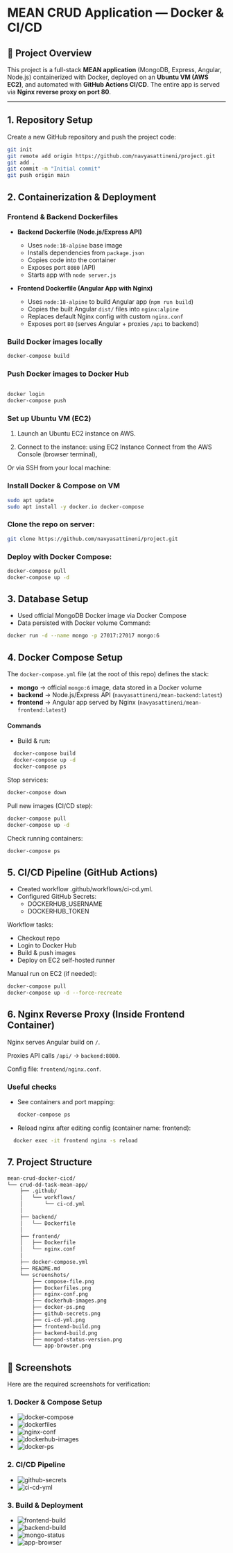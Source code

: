 # MEAN CRUD Application — Docker & CI/CD

## 📖 Project Overview

This project is a full-stack **MEAN application** (MongoDB, Express, Angular, Node.js) containerized with Docker, deployed on an **Ubuntu VM (AWS EC2)**, and automated with **GitHub Actions CI/CD**. The entire app is served via **Nginx reverse proxy on port 80**.

---

## 1. Repository Setup

Create a new GitHub repository and push the project code:

```bash
git init
git remote add origin https://github.com/navyasattineni/project.git
git add .
git commit -m "Initial commit"
git push origin main
```

## 2. Containerization & Deployment  

### Frontend & Backend Dockerfiles  

- **Backend Dockerfile (Node.js/Express API)**  
  - Uses `node:18-alpine` base image  
  - Installs dependencies from `package.json`  
  - Copies code into the container  
  - Exposes port `8080` (API)  
  - Starts app with `node server.js`  

- **Frontend Dockerfile (Angular App with Nginx)**  
  - Uses `node:18-alpine` to build Angular app (`npm run build`)  
  - Copies the built Angular `dist/` files into `nginx:alpine`  
  - Replaces default Nginx config with custom `nginx.conf`  
  - Exposes port `80` (serves Angular + proxies `/api` to backend)  

### Build Docker images locally  
```bash
docker-compose build
```

### Push Docker images to Docker Hub
```bash

docker login
docker-compose push
```
### Set up Ubuntu VM (EC2)

1. Launch an Ubuntu EC2 instance on AWS.

2. Connect to the instance:
using EC2 Instance Connect from the AWS Console (browser terminal),

Or via SSH from your local machine:

### Install Docker & Compose on VM
```bash
sudo apt update
sudo apt install -y docker.io docker-compose
```
### Clone the repo on server:
```bash
git clone https://github.com/navyasattineni/project.git
```
### Deploy with Docker Compose:
```bash
docker-compose pull
docker-compose up -d
```

## 3. Database Setup
- Used official MongoDB Docker image via Docker Compose
- Data persisted with Docker volume
Command:
```bash
docker run -d --name mongo -p 27017:27017 mongo:6
```
## 4. Docker Compose Setup
The `docker-compose.yml` file (at the root of this repo) defines the stack:

- **mongo** → official `mongo:6` image, data stored in a Docker volume  
- **backend** → Node.js/Express API (`navyasattineni/mean-backend:latest`)  
- **frontend** → Angular app served by Nginx (`navyasattineni/mean-frontend:latest`)  

#### Commands
- Build & run:
```bash
  docker-compose build
  docker-compose up -d
  docker-compose ps
```
Stop services:
```bash
docker-compose down
```
Pull new images (CI/CD step):
```bash
docker-compose pull
docker-compose up -d
```
Check running containers:
```bash
docker-compose ps
```

## 5. CI/CD Pipeline (GitHub Actions)

- Created workflow .github/workflows/ci-cd.yml.
- Configured GitHub Secrets:
	- DOCKERHUB_USERNAME
	- DOCKERHUB_TOKEN

Workflow tasks:
- Checkout repo
- Login to Docker Hub
- Build & push images
- Deploy on EC2 self-hosted runner

Manual run on EC2 (if needed):
```bash
docker-compose pull
docker-compose up -d --force-recreate
```

## 6. Nginx Reverse Proxy (Inside Frontend Container)

Nginx serves Angular build on `/`.

Proxies API calls `/api/` → `backend:8080`.

Config file: `frontend/nginx.conf`.

### Useful checks
- See containers and port mapping:
  ```bash
  docker-compose ps
  ```
- Reload nginx after editing config (container name: frontend):
```bash
  docker exec -it frontend nginx -s reload
```
## 7. Project Structure

```bash
mean-crud-docker-cicd/
└── crud-dd-task-mean-app/
    ├── .github/
    │   └── workflows/
    │       └── ci-cd.yml       
    │
    ├── backend/
    │   └── Dockerfile          
    │
    ├── frontend/
    │   ├── Dockerfile           
    │   └── nginx.conf           
    │
    ├── docker-compose.yml      
    ├── README.md                
    └── screenshots/             
		├── compose-file.png              
		├── Dockerfiles.png              
		├── nginx-conf.png                
		├── dockerhub-images.png        
		├── docker-ps.png                            
		├── github-secrets.png                   
		├── ci-cd-yml.png                      
		├── frontend-build.png                     
		├── backend-build.png                    
		├── mongod-status-version.png        
		└── app-browser.png      
```

## 📸 Screenshots

Here are the required screenshots for verification:

### 1. Docker & Compose Setup
- ![docker-compose](screenshots/compose-file.png)
- ![dockerfiles](screenshots/Dockerfiles.png)
- ![nginx-conf](screenshots/nginx-conf.png)
- ![dockerhub-images](screenshots/dockerhub-images.png)
- ![docker-ps](screenshots/docker-ps.png)

### 2. CI/CD Pipeline
- ![github-secrets](screenshots/github-secrets.png)
- ![ci-cd-yml](screenshots/ci-cd-yml.png)
  
### 3. Build & Deployment
- ![frontend-build](screenshots/frontend-build.png)
- ![backend-build](screenshots/backend-build.png)
- ![mongo-status](screenshots/mongod-status-version.png)
- ![app-browser](screenshots/app-browser.png)

